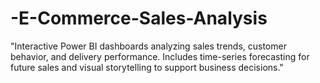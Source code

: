 # -E-Commerce-Sales-Analysis
"Interactive Power BI dashboards analyzing sales trends, customer behavior, and delivery performance. Includes time-series forecasting for future sales and visual storytelling to support business decisions."
